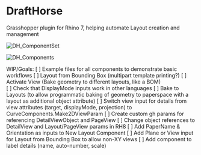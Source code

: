 # DraftHorse
Grasshopper plugin for Rhino 7, helping automate Layout creation and management

![DH_ComponentSet](https://github.com/jkamm/DraftHorse_gh/assets/9583495/665fee25-7ae5-40cb-b533-5126d90e8be4)

![DH_Components](https://github.com/jkamm/DraftHorse_gh/assets/9583495/a2e04489-bb64-4b7e-a49a-fedb89de7611)

WIP/Goals:
[ ] Example files for all components to demonstrate basic workflows
	[ ] Layout from Bounding Box (multipart template printing?)
	[ ] Activate View (Bake geometry to different layouts, like a BOM)		
[ ] Check that DisplayMode inputs work in other languages
[ ] Bake to Layouts (to allow programmatic baking of geometry to paperspace with a layout as additional object attribute)
[ ] Switch view input for details from view attributes (target, displayMode, projection) to CurveComponents.Make2DViewParam
[ ] Create custom gh params for referencing DetailViewObject and PageView
[ ] Change object references to DetailView and Layout/PageView params in RH8
[ ] Add PaperName & Orientation as inputs to New Layout Component
[ ] Add Plane or View input for Layout from Bounding Box to allow non-XY views
[ ] Add component to label details (name, auto-number, scale)
